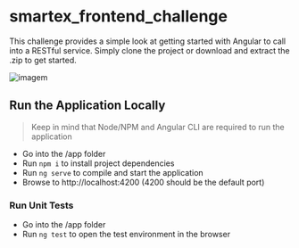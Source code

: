 # smartex_frontend_challenge

This challenge provides a simple look at getting started with Angular to call into a RESTful service. Simply clone the project or download and extract the .zip to get started.


![imagem](https://user-images.githubusercontent.com/28136883/217951466-cb2deced-4fae-4ff3-b4f9-af43035501e3.png)

## Run the Application Locally

> Keep in mind that Node/NPM and Angular CLI are required to run the application

* Go into the /app folder
* Run `npm i` to install project dependencies
* Run `ng serve` to compile and start the application
* Browse to http://localhost:4200 (4200 should be the default port)

### Run Unit Tests

* Go into the /app folder
* Run `ng test` to open the test environment in the browser



